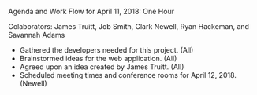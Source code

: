 Agenda and Work Flow for April 11, 2018: One Hour



Colaborators: James Truitt, Job Smith, Clark Newell, Ryan Hackeman, and Savannah Adams




- Gathered the developers needed for this project. (All)
- Brainstormed ideas for the web application. (All)
- Agreed upon an idea created by James Truitt. (All)
- Scheduled meeting times and conference rooms for April 12, 2018. (Newell)